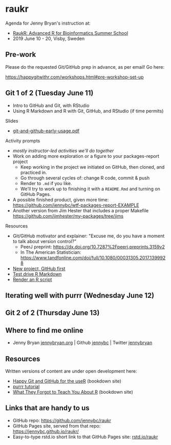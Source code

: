 # raukr

Agenda for Jenny Bryan's instruction at:

  * [RaukR: Advanced R for Bioinformatics Summer School](https://nbisweden.github.io/workshop-RaukR-1906/)
  * 2019 June 10 - 20, Visby, Sweden

## Pre-work

Please do the requested Git/GitHub prep in advance, as per email! Go here:

<https://happygitwithr.com/workshops.html#pre-workshop-set-up>

## Git 1 of 2 (Tuesday June 11)

  * Intro to GitHub and Git, with RStudio
  * Using R Markdown and R with Git, GitHub, and RStudio (if time permits)
  
Slides

  * [git-and-github-early-usage.pdf](git-and-github-early-usage.pdf)
  
Activity prompts

  * *mostly instructor-led activities we'll do together*
  * Work on adding more exploration or a figure to your packages-report project
    - Keep working in the project we initiated on GitHub, then cloned, and practiced in.
    - Go through several cycles of: change R code, commit & push
    - Render to `.md` if you like.
    - We'll try to work up to finishing it with a `README.Rmd` and turning on GitHub Pages.
  * A possible finished product, given more time: <https://github.com/jennybc/wtf-packages-report-EXAMPLE>
  * Another version from Jim Hester that includes a proper Makefile <https://github.com/jimhester/my-packages/tree/jims>
  
Resources

  * Git/GitHub motivator and explainer: "Excuse me, do you have a moment to talk about version control?"
    - PeerJ preprint: <https://dx.doi.org/10.7287%2Fpeerj.preprints.3159v2>
    - In The American Statistician: <https://www.tandfonline.com/doi/full/10.1080/00031305.2017.1399928>
  * [New project, GitHub first](https://happygitwithr.com/new-github-first.html)
  * [Test drive R Markdown](https://happygitwithr.com/rmd-test-drive.html)
  * [Render an R script](https://happygitwithr.com/r-test-drive.html)

## Iterating well with purrr (Wednesday June 12)

## Git 2 of 2 (Thursday June 13)

## Where to find me online

  * Jenny Bryan [jennybryan.org](https://jennybryan.org) \| Github [jennybc](https://github.com/jennybc) \| Twitter [jennybryan](https://twitter.com/jennybryan)

## Resources

Written versions of content are under open development here:

  * [Happy Git and GitHub for the useR](http://happygitwithr.com) (bookdown site)
  * [purrr tutorial](https://jennybc.github.io/purrr-tutorial/)
  * [What They Forgot to Teach You About R](https://whattheyforgot.org) (bookdown site)
  
## Links that are handy to us

  * GitHub repo: <https://github.com/jennybc/raukr>
  * GitHub Pages site, served from that repo: <https://jennybc.github.io/raukr/>
  * Easy-to-type rstd.io short link to that GitHub Pages site: [rstd.io/raukr](https://rstd.io/raukr)
